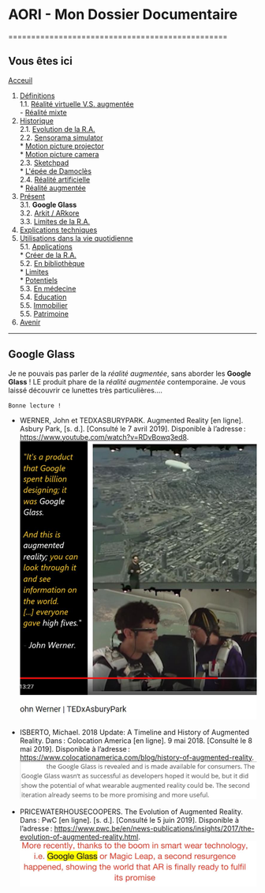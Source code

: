 # AORI - Mon Dossier Documentaire
================================================
## Vous êtes ici

[Acceuil](Introduction.md)  

1. [Définitions](Definition.md)  
  1.1. [Réalité virtuelle V.S. augmentée](vs.md)    
        - [Réalité mixte](mixed.md)  
2. [Historique](Histoire.md)  
  2.1. [Evolution de la R.A.](evolution.md)  
  2.2. [Sensorama simulator](sensorama.md)  
         * [Motion picture projector](premierei.md)   
         * [Motion picture camera](secondei.md)  
  2.3. [Sketchpad](logiciel.md)  
         * [L'épée de Damoclès](epee.md)  
  2.4. [Réalité artificielle](rearti.md)  
         * [Réalité augmentée](ra.md)  
3. [Présent](present.md)  
  3.1. **Google Glass**    
  3.2. [Arkit / ARkore](os.md)  
  3.3. [Limites de la R.A.](limits.md)  
4. [Explications techniques](Fonctionnement.md)  
5. [Utilisations dans la vie quotidienne](utilisation.md)   
   5.1. [Applications](app.md)  
        * [Créer de la R.A.](creation.md)  
   5.2. [En bibliothèque](bibli.md)  
        * [Limites](bibliL.md)  
        * [Potentiels](potentielb.md)  
   5.3. [En médecine](medecine.md)    
   5.4. [Education ](education.md)  
   5.5. [Immobilier](immobilier.md)  
   5.5. [Patrimoine](patrimoine.md)    
 6. [Avenir](Avenir.md)  
 -----------------------------------------------
 
 **Google Glass**
  -------------------------------------------------------------------------------------------------------------------------------------
Je ne pouvais pas parler de la *réalité augmentée*, sans aborder les __Google Glass__ ! LE produit phare de la *réalité augmentée* contemporaine. Je vous laissé découvrir ce lunettes très particulières....
````
Bonne lecture !
````
* WERNER, John et TEDXASBURYPARK. Augmented Reality [en ligne]. Asbury Park, [s. d.]. [Consulté le 7 avril 2019]. Disponible à l’adresse : https://www.youtube.com/watch?v=RDvBowq3ed8.  
![google g1](/Images/goo1.JPG)  

* ISBERTO, Michael. 2018 Update: A Timeline and History of Augmented Reality. Dans : Colocation America [en ligne]. 9 mai 2018. [Consulté le 8 mai 2019]. Disponible à l’adresse : https://www.colocationamerica.com/blog/history-of-augmented-reality.  
![google g2](/Images/goo2.JPG)  

* PRICEWATERHOUSECOOPERS. The Evolution of Augmented Reality. Dans : PwC [en ligne]. [s. d.]. [Consulté le 5 juin 2019]. Disponible à l’adresse : https://www.pwc.be/en/news-publications/insights/2017/the-evolution-of-augmented-reality.html.  
![google g3](/Images/goo3.JPG)  
